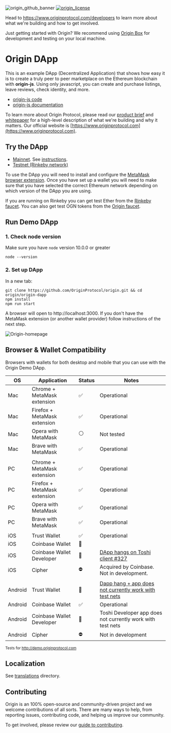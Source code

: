 ![origin_github_banner](https://user-images.githubusercontent.com/673455/37314301-f8db9a90-2618-11e8-8fee-b44f38febf38.png)
[![origin_license](https://img.shields.io/badge/license-MIT-6e3bea.svg?style=flat-square&colorA=111d28)](https://github.com/OriginProtocol/origin/blob/master/origin-dapp/LICENSE)

Head to https://www.originprotocol.com/developers to learn more about what we're building and how to get involved.

Just getting started with Origin? We recommend using [Origin Box](https://github.com/OriginProtocol/origin/tree/master/development#origin-box) for development and testing on your local machine.

# Origin DApp

This is an example DApp (Decentralized Application) that shows how easy it is to create a truly peer to peer marketplace on the Ethereum blockchain with **origin-js**. Using only javascript, you can create and purchase listings, leave reviews, check identity, and more.

- [origin-js code](https://github.com/OriginProtocol/origin/tree/master/origin-js)
- [origin-js documentation](http://docs.originprotocol.com/)

To learn more about Origin Protocol, please read our [product brief](https://www.originprotocol.com/product-brief) and [whitepaper](https://www.originprotocol.com/whitepaper) for a high-level description of what we're building and why it matters. Our official website is [https://www.originprotocol.com](https://www.originprotocol.com).

## Try the DApp

 - [Mainnet](https://dapp.originprotocol.com). See [instructions](https://medium.com/originprotocol/draft-origin-launches-beta-on-mainnet-draft-e3b70161ae86).
 - [Testnet (Rinkeby network)](https://demo.staging.originprotocol.com)

To use the DApp you will need to install and configure the [MetaMask browser extension](https://metamask.io). Once you have set up a wallet you will need to make sure that you have selected the correct Ethereum network depending on which version of the DApp you are using.

If you are running on Rinkeby you can get test Ether from the [Rinkeby faucet](https://faucet.rinkeby.io). You can also get test OGN tokens from the [Origin faucet](https://faucet.originprotocol.com).

## Run Demo DApp

### 1. Check node version

Make sure you have `node` version 10.0.0 or greater

```
node --version
```

### 2. Set up DApp

In a new tab:
```
git clone https://github.com/OriginProtocol/origin.git && cd origin/origin-dapp
npm install
npm run start
```

A browser will open to http://localhost:3000. If you don't have the MetaMask extension (or another wallet provider) follow instructions of the next step.

![Origin-homepage](https://user-images.githubusercontent.com/673455/39952325-6d37e3be-5551-11e8-9651-b1697bad3412.png)

## Browser & Wallet Compatibility
Browsers with wallets for both desktop and mobile that you can use with the Origin Demo DApp.


| OS | Application | Status | Notes |
| ---- | -------- | ------ | ------ |
| Mac | Chrome + MetaMask extension | ✅ | Operational |
| Mac | Firefox + MetaMask extension | ✅  | Operational |
| Mac | Opera with MetaMask | ⚪️ | Not tested |
| Mac | Brave with MetaMask | ✅ | Operational |
|  | |  |
| PC | Chrome + MetaMask extension | ✅ | Operational |
| PC | Firefox + MetaMask extension | ✅ | Operational |
| PC | Opera with MetaMask | ✅ | Operational |
| PC | Brave with MetaMask | ✅ | Operational |
|  |  |  |
| iOS | Trust Wallet | ✅  | Operational |
| iOS | Coinbase Wallet  |  🚫  |  |
| iOS | Coinbase Wallet Developer  |  🚫  |  [DApp hangs on Toshi client #327](https://github.com/OriginProtocol/origin-dapp/issues/327) |
| iOS | Cipher  | ⛔️  | Acquired by Coinbase. Not in development. |
|   |  |  |
| Android | Trust Wallet | 🚫 | [Dapp hang + app does not currently work with test nets](https://github.com/OriginProtocol/origin-dapp/issues/331#issuecomment-416364784) |
| Android | Coinbase Wallet  |  ✅ |  Operational |
| Android | Coinbase Wallet Developer  |  🚫 | Toshi Developer app does not currently work with test nets |
| Android | Cipher  |  ⛔️  | Not in development |

<sup>Tests for http://demo.originprotocol.com</sup>

## Localization

See [translations](translations) directory.

## Contributing

Origin is an 100% open-source and community-driven project and we welcome contributions of all sorts. There are many ways to help, from reporting issues, contributing code, and helping us improve our community.

To get involved, please review our [guide to contributing](https://www.originprotocol.com/developers).
